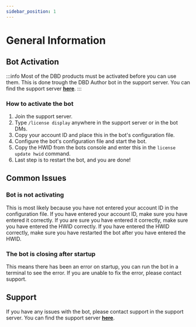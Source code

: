 ```yaml
---
sidebar_position: 1
---
```


# General Information

## Bot Activation

:::info
Most of the DBD products must be activated before you can use them. This is done trough the DBD Author bot in the support server. You can find the support server [**here**](https://discord.gg/5xEwm8e6Vy).
:::

### How to activate the bot

1. Join the support server.
2. Type `/license display` anywhere in the support server or in the bot DMs.
3. Copy your account ID and place this in the bot's configuration file.
4. Configure the bot's configuration file and start the bot.
5. Copy the HWID from the bots console and enter this in the `license update hwid` command.
6. Last step is to restart the bot, and you are done!

## Common Issues

### Bot is not activating

This is most likely because you have not entered your account ID in the configuration file. If you have entered your account ID, make sure you have entered it correctly. If you are sure you have entered it correctly, make sure you have entered the HWID correctly. If you have entered the HWID correctly, make sure you have restarted the bot after you have entered the HWID.

### The bot is closing after startup

This means there has been an error on startup, you can run the bot in a terminal to see the error. If you are unable to fix the error, please contact support.

## Support

If you have any issues with the bot, please contact support in the support server. You can find the support server [**here**](https://discord.gg/5xEwm8e6Vy).
